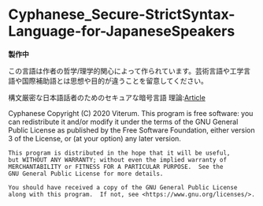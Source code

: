 # Cyphanese_Secure-StrictSyntax-Language-for-JapaneseSpeakers

**製作中**

この言語は作者の哲学/理学的関心によって作られています。芸術言語や工学言語や国際補助語とは思想や目的が違うことを留意してください。

構文厳密な日本語話者のためのセキュアな暗号言語
理論:[Article](./Cyphanese-article/document.pdf)

Cyphanese
Copyright (C) 2020 Viterum.
This program is free software: you can redistribute it and/or modify
it under the terms of the GNU General Public License as published by
the Free Software Foundation, either version 3 of the License, or
    (at your option) any later version.

    This program is distributed in the hope that it will be useful,
    but WITHOUT ANY WARRANTY; without even the implied warranty of
    MERCHANTABILITY or FITNESS FOR A PARTICULAR PURPOSE.  See the
    GNU General Public License for more details.

    You should have received a copy of the GNU General Public License
    along with this program.  If not, see <https://www.gnu.org/licenses/>.
